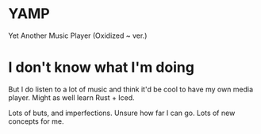 # YAMP
Yet Another Music Player (Oxidized ~ ver.)

# I don't know what I'm doing
But I do listen to a lot of music and think it'd be cool to have my own media player. Might as well learn Rust + Iced.

Lots of buts, and imperfections. Unsure how far I can go. Lots of new concepts for me.